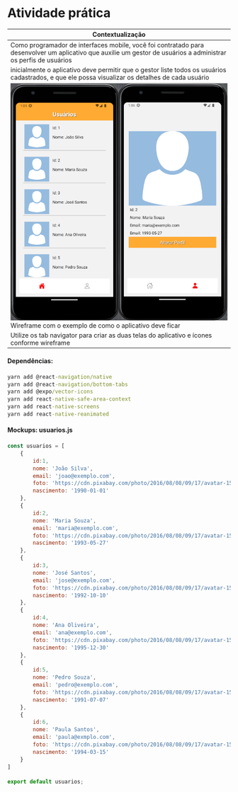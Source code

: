 # Atividade prática
|Contextualização|
|-|
|Como programador de interfaces mobile, você foi contratado para desenvolver um aplicativo que auxilie um gestor de usuários a administrar os perfis de usuários|
|inicialmente o aplicativo deve permitir que o gestor liste todos os usuários cadastrados, e que ele possa visualizar os detalhes de cada usuário|
|![wireframe](./wireframe.png)<br>Wireframe com o exemplo de como o aplicativo deve ficar|
|Utilize os tab navigator para criar as duas telas do aplicativo e ícones conforme wireframe|

#### Dependências:
```cmd
yarn add @react-navigation/native
yarn add @react-navigation/bottom-tabs
yarn add @expo/vector-icons
yarn add react-native-safe-area-context
yarn add react-native-screens
yarn add react-native-reanimated
```

#### Mockups: usuarios.js
```javascript
const usuarios = [
    {
        id:1,
        nome: 'João Silva',
        email: 'joao@exemplo.com',
        foto: 'https://cdn.pixabay.com/photo/2016/08/08/09/17/avatar-1577909_960_720.png',
        nascimento: '1990-01-01'
    },
    {
        id:2,
        nome: 'Maria Souza',
        email: 'maria@exemplo.com',
        foto: 'https://cdn.pixabay.com/photo/2016/08/08/09/17/avatar-1577909_960_720.png',
        nascimento: '1993-05-27'
    },
    {
        id:3,
        nome: 'José Santos',
        email: 'jose@exemplo.com',
        foto: 'https://cdn.pixabay.com/photo/2016/08/08/09/17/avatar-1577909_960_720.png',
        nascimento: '1992-10-10'
    },
    {
        id:4,
        nome: 'Ana Oliveira',
        email: 'ana@exemplo.com',
        foto: 'https://cdn.pixabay.com/photo/2016/08/08/09/17/avatar-1577909_960_720.png',
        nascimento: '1995-12-30'
    },
    {
        id:5,
        nome: 'Pedro Souza',
        email: 'pedro@exemplo.com',
        foto: 'https://cdn.pixabay.com/photo/2016/08/08/09/17/avatar-1577909_960_720.png',
        nascimento: '1991-07-07'
    },
    {
        id:6,
        nome: 'Paula Santos',
        email: 'paula@exmplo.com',
        foto: 'https://cdn.pixabay.com/photo/2016/08/08/09/17/avatar-1577909_960_720.png',
        nascimento: '1994-03-15'
    }
]

export default usuarios;
```